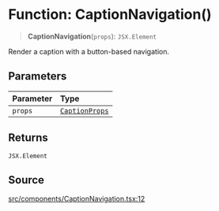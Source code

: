 # Function: CaptionNavigation()

> **CaptionNavigation**(`props`): `JSX.Element`

Render a caption with a button-based navigation.

## Parameters

| Parameter | Type |
| :------ | :------ |
| `props` | [`CaptionProps`](../interfaces/CaptionProps.md) |

## Returns

`JSX.Element`

## Source

[src/components/CaptionNavigation.tsx:12](https://github.com/gpbl/react-day-picker/blob/a604fd23887c832117da414a9c63b1b84efb97d9/src/components/CaptionNavigation.tsx#L12)
